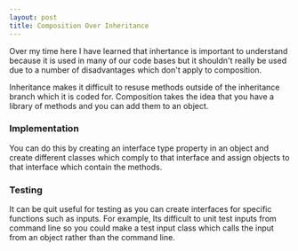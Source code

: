 ```yaml
---
layout: post
title: Composition Over Inheritance
---
```


Over my time here I have learned that inhertance is important to understand because it is used in many of our 
code bases but it shouldn't really be used due to a number of disadvantages which don't apply to composition. 

Inheritance makes it difficult to resuse methods outside of the inheritance branch which it is coded for.
Composition takes the idea that you have a library of methods and you can add them to an object.

### Implementation

You can do this by creating an interface type property in an object and create different classes which comply to that interface and assign objects to that interface which contain the methods.

### Testing

It can be quit useful for testing as you can create interfaces for specific functions such as inputs.  For example, Its difficult to unit test inputs from command line so you could make a test input class which calls the input from an object rather than the command line.

